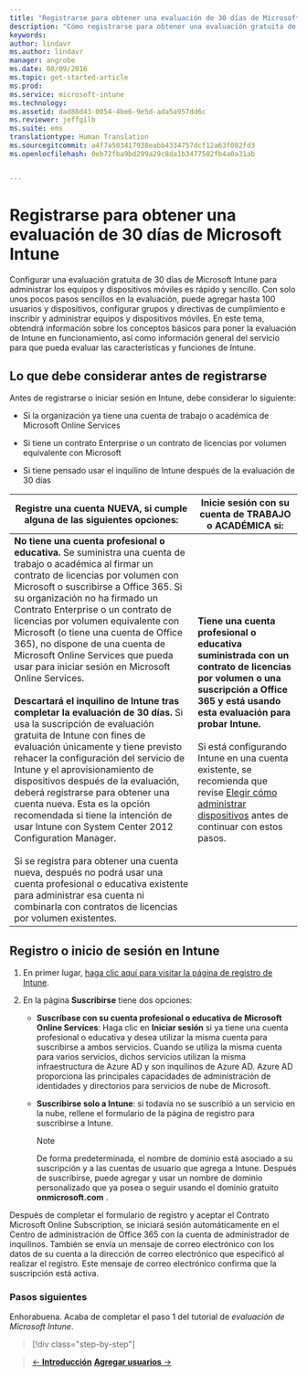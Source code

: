 ```yaml
---
title: "Registrarse para obtener una evaluación de 30 días de Microsoft Intune | Microsoft Intune"
description: "Cómo registrarse para obtener una evaluación gratuita de 30 días de Intune y qué debe tener en cuenta antes de registrarse"
keywords: 
author: lindavr
ms.author: lindavr
manager: angrobe
ms.date: 08/09/2016
ms.topic: get-started-article
ms.prod: 
ms.service: microsoft-intune
ms.technology: 
ms.assetid: dad88d43-0054-4be6-9e5d-ada5a957dd6c
ms.reviewer: jeffgilb
ms.suite: ems
translationtype: Human Translation
ms.sourcegitcommit: a4f7a503417938eabb4334757dcf12a63f082fd3
ms.openlocfilehash: 0eb72fba9bd299a29c8da1b3477582fb4a0a31ab


---
```


# <a name="sign-up-for-a-30day-evaluation-of-microsoft-intune"></a>Registrarse para obtener una evaluación de 30 días de Microsoft Intune

Configurar una evaluación gratuita de 30 días de Microsoft Intune para administrar los equipos y dispositivos móviles es rápido y sencillo. Con solo unos pocos pasos sencillos en la evaluación, puede agregar hasta 100 usuarios y dispositivos, configurar grupos y directivas de cumplimiento e inscribir y administrar equipos y dispositivos móviles. En este tema, obtendrá información sobre los conceptos básicos para poner la evaluación de Intune en funcionamiento, así como información general del servicio para que pueda evaluar las características y funciones de Intune.

## <a name="what-to-consider-before-you-sign-up"></a>Lo que debe considerar antes de registrarse

Antes de registrarse o iniciar sesión en Intune, debe considerar lo siguiente:

-   Si la organización ya tiene una cuenta de trabajo o académica de Microsoft Online Services

-   Si tiene un contrato Enterprise o un contrato de licencias por volumen equivalente con Microsoft

-   Si tiene pensado usar el inquilino de Intune después de la evaluación de 30 días

|Registre una cuenta NUEVA, si cumple alguna de las siguientes opciones:|Inicie sesión con su cuenta de TRABAJO o ACADÉMICA si:|
|-----------------------------------------------------------------|------------------------------------------------|
|**No tiene una cuenta profesional o educativa.** Se suministra una cuenta de trabajo o académica al firmar un contrato de licencias por volumen con Microsoft o suscribirse a Office 365. Si su organización no ha firmado un Contrato Enterprise o un contrato de licencias por volumen equivalente con Microsoft (o tiene una cuenta de Office 365), no dispone de una cuenta de Microsoft Online Services que pueda usar para iniciar sesión en Microsoft Online Services.<br /><br />**Descartará el inquilino de Intune tras completar la evaluación de 30 días.** Si usa la suscripción de evaluación gratuita de Intune con fines de evaluación únicamente y tiene previsto rehacer la configuración del servicio de Intune y el aprovisionamiento de dispositivos después de la evaluación, deberá registrarse para obtener una cuenta nueva. Esta es la opción recomendada si tiene la intención de usar Intune con System Center 2012 Configuration Manager.<br /><br />Si se registra para obtener una cuenta nueva, después no podrá usar una cuenta profesional o educativa existente para administrar esa cuenta ni combinarla con contratos de licencias por volumen existentes.|**Tiene una cuenta profesional o educativa suministrada con un contrato de licencias por volumen o una suscripción a Office 365 y está usando esta evaluación para probar Intune.**<br /><br />Si está configurando Intune en una cuenta existente, se recomienda que revise [Elegir cómo administrar dispositivos](/intune/get-started/choose-how-to-manage-devices) antes de continuar con estos pasos.|

## <a name="sign-up-or-sign-in-to-intune"></a>Registro o inicio de sesión en Intune

1.  En primer lugar, [haga clic aquí para visitar la página de registro de Intune](https://portal.office.com/Signup/Signup.aspx?OfferId=40BE278A-DFD1-470a-9EF7-9F2596EA7FF9&dl=INTUNE_A&ali=1#0%20).

2.  En la página **Suscribirse** tiene dos opciones:

    -   **Suscríbase con su cuenta profesional o educativa de Microsoft Online Services**: Haga clic en **Iniciar sesión** si ya tiene una cuenta profesional o educativa y desea utilizar la misma cuenta para suscribirse a ambos servicios. Cuando se utiliza la misma cuenta para varios servicios, dichos servicios utilizan la misma infraestructura de Azure AD y son inquilinos de Azure AD. Azure AD proporciona las principales capacidades de administración de identidades y directorios para servicios de nube de Microsoft.

    -   **Suscribirse solo a Intune**: si todavía no se suscribió a un servicio en la nube, rellene el formulario de la página de registro para suscribirse a Intune.

        > [!NOTE]
        > De forma predeterminada, el nombre de dominio está asociado a su suscripción y a las cuentas de usuario que agrega a Intune. Después de suscribirse, puede agregar y usar un nombre de dominio personalizado que ya posea o seguir usando el dominio gratuito **onmicrosoft.com** .

Después de completar el formulario de registro y aceptar el Contrato Microsoft Online Subscription, se iniciará sesión automáticamente en el Centro de administración de Office 365 con la cuenta de administrador de inquilinos. También se envía un mensaje de correo electrónico con los datos de su cuenta a la dirección de correo electrónico que especificó al realizar el registro. Este mensaje de correo electrónico confirma que la suscripción está activa.

### <a name="next-steps"></a>Pasos siguientes
Enhorabuena. Acaba de completar el paso 1 del tutorial de *evaluación de Microsoft Intune*.

>[!div class="step-by-step"]

>[&larr; **Introducción**](get-started-with-a-30-day-trial-of-microsoft-intune.md)     [**Agregar usuarios** &rarr;](get-started-with-a-30-day-trial-of-microsoft-intune-step-2.md)  



<!--HONumber=Nov16_HO1-->


